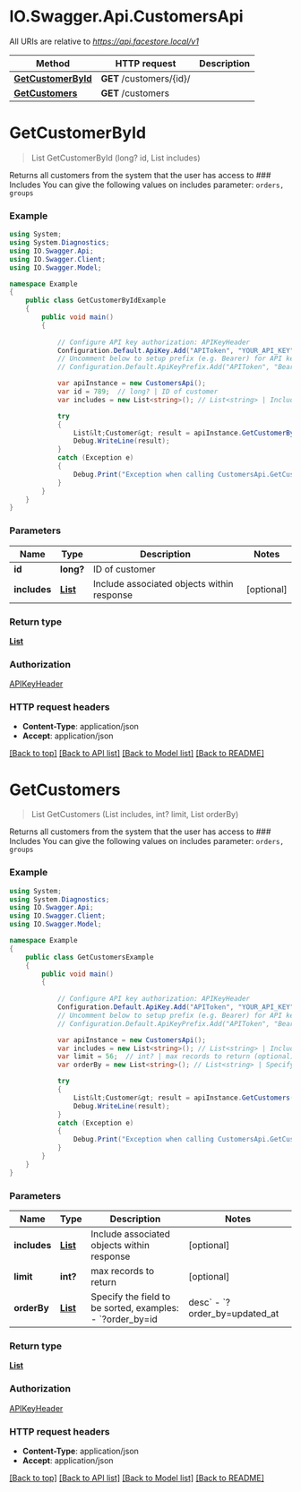 # IO.Swagger.Api.CustomersApi

All URIs are relative to *https://api.facestore.local/v1*

Method | HTTP request | Description
------------- | ------------- | -------------
[**GetCustomerById**](CustomersApi.md#getcustomerbyid) | **GET** /customers/{id}/ | 
[**GetCustomers**](CustomersApi.md#getcustomers) | **GET** /customers | 


<a name="getcustomerbyid"></a>
# **GetCustomerById**
> List<Customer> GetCustomerById (long? id, List<string> includes)



Returns all customers from the system that the user has access to  ### Includes You can give the following values on includes parameter: `orders, groups` 

### Example
```csharp
using System;
using System.Diagnostics;
using IO.Swagger.Api;
using IO.Swagger.Client;
using IO.Swagger.Model;

namespace Example
{
    public class GetCustomerByIdExample
    {
        public void main()
        {
            
            // Configure API key authorization: APIKeyHeader
            Configuration.Default.ApiKey.Add("APIToken", "YOUR_API_KEY");
            // Uncomment below to setup prefix (e.g. Bearer) for API key, if needed
            // Configuration.Default.ApiKeyPrefix.Add("APIToken", "Bearer");

            var apiInstance = new CustomersApi();
            var id = 789;  // long? | ID of customer
            var includes = new List<string>(); // List<string> | Include associated objects within response (optional) 

            try
            {
                List&lt;Customer&gt; result = apiInstance.GetCustomerById(id, includes);
                Debug.WriteLine(result);
            }
            catch (Exception e)
            {
                Debug.Print("Exception when calling CustomersApi.GetCustomerById: " + e.Message );
            }
        }
    }
}
```

### Parameters

Name | Type | Description  | Notes
------------- | ------------- | ------------- | -------------
 **id** | **long?**| ID of customer | 
 **includes** | [**List<string>**](string.md)| Include associated objects within response | [optional] 

### Return type

[**List<Customer>**](Customer.md)

### Authorization

[APIKeyHeader](../README.md#APIKeyHeader)

### HTTP request headers

 - **Content-Type**: application/json
 - **Accept**: application/json

[[Back to top]](#) [[Back to API list]](../README.md#documentation-for-api-endpoints) [[Back to Model list]](../README.md#documentation-for-models) [[Back to README]](../README.md)

<a name="getcustomers"></a>
# **GetCustomers**
> List<Customer> GetCustomers (List<string> includes, int? limit, List<string> orderBy)



Returns all customers from the system that the user has access to  ### Includes You can give the following values on includes parameter: `orders, groups` 

### Example
```csharp
using System;
using System.Diagnostics;
using IO.Swagger.Api;
using IO.Swagger.Client;
using IO.Swagger.Model;

namespace Example
{
    public class GetCustomersExample
    {
        public void main()
        {
            
            // Configure API key authorization: APIKeyHeader
            Configuration.Default.ApiKey.Add("APIToken", "YOUR_API_KEY");
            // Uncomment below to setup prefix (e.g. Bearer) for API key, if needed
            // Configuration.Default.ApiKeyPrefix.Add("APIToken", "Bearer");

            var apiInstance = new CustomersApi();
            var includes = new List<string>(); // List<string> | Include associated objects within response (optional) 
            var limit = 56;  // int? | max records to return (optional) 
            var orderBy = new List<string>(); // List<string> | Specify the field to be sorted, examples:  - `?order_by=id|desc` - `?order_by=updated_at|desc,position|asc`  (optional) 

            try
            {
                List&lt;Customer&gt; result = apiInstance.GetCustomers(includes, limit, orderBy);
                Debug.WriteLine(result);
            }
            catch (Exception e)
            {
                Debug.Print("Exception when calling CustomersApi.GetCustomers: " + e.Message );
            }
        }
    }
}
```

### Parameters

Name | Type | Description  | Notes
------------- | ------------- | ------------- | -------------
 **includes** | [**List<string>**](string.md)| Include associated objects within response | [optional] 
 **limit** | **int?**| max records to return | [optional] 
 **orderBy** | [**List<string>**](string.md)| Specify the field to be sorted, examples:  - &#x60;?order_by&#x3D;id|desc&#x60; - &#x60;?order_by&#x3D;updated_at|desc,position|asc&#x60;  | [optional] 

### Return type

[**List<Customer>**](Customer.md)

### Authorization

[APIKeyHeader](../README.md#APIKeyHeader)

### HTTP request headers

 - **Content-Type**: application/json
 - **Accept**: application/json

[[Back to top]](#) [[Back to API list]](../README.md#documentation-for-api-endpoints) [[Back to Model list]](../README.md#documentation-for-models) [[Back to README]](../README.md)

